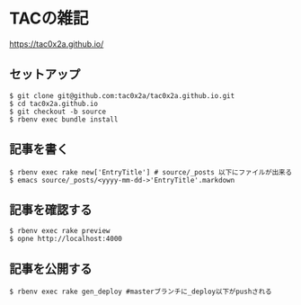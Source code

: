 # TACの雑記
https://tac0x2a.github.io/

## セットアップ
```
$ git clone git@github.com:tac0x2a/tac0x2a.github.io.git
$ cd tac0x2a.github.io
$ git checkout -b source
$ rbenv exec bundle install
```

## 記事を書く
```
$ rbenv exec rake new['EntryTitle'] # source/_posts 以下にファイルが出来る
$ emacs source/_posts/<yyyy-mm-dd->'EntryTitle'.markdown
```

## 記事を確認する
```
$ rbenv exec rake preview
$ opne http://localhost:4000
```

## 記事を公開する
```
$ rbenv exec rake gen_deploy #masterブランチに_deploy以下がpushされる
```
